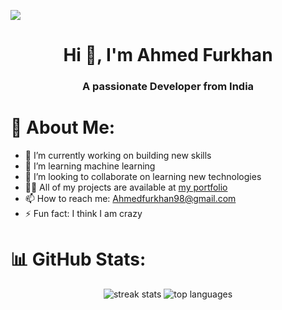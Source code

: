 [![](https://visitcount.itsvg.in/api?id=ahmedfurkhan&icon=8&color=1)](https://visitcount.itsvg.in)

<h1 align="center">Hi 👋, I'm Ahmed Furkhan</h1>
<h3 align="center">A passionate Developer from India</h3>

# 💫 About Me:
- 🔭 I’m currently working on building new skills
- 🌱 I’m learning machine learning
- 👯 I’m looking to collaborate on learning new technologies
- 👨‍💻 All of my projects are available at [my portfolio](https://ahmedfurkhan.github.io/portfolio.io/)
- 📫 How to reach me: [Ahmedfurkhan98@gmail.com](mailto:Ahmedfurkhan98@gmail.com)
- ⚡ Fun fact: I think I am crazy

# 📊 GitHub Stats:
<p align="center">
  <img src="https://github-readme-streak-stats.herokuapp.com/?user=ahmedfurkhan&theme=blue&hide_border=false&background=transparent" alt="streak stats" />
  <img src="https://github-readme-stats.vercel.app/api/top-langs/?username=ahmedfurkhan&theme=blue&hide_border=false&include_all_commits=false&count_private=false&layout=compact" alt="top languages" />
</p>
